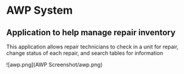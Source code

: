 # AWP System
## Application to help manage repair inventory

This application allows repair technicians to check in a unit for repair, change status of each repair, and search tables for information


![awp.png](AWP Screenshot/awp.png)
